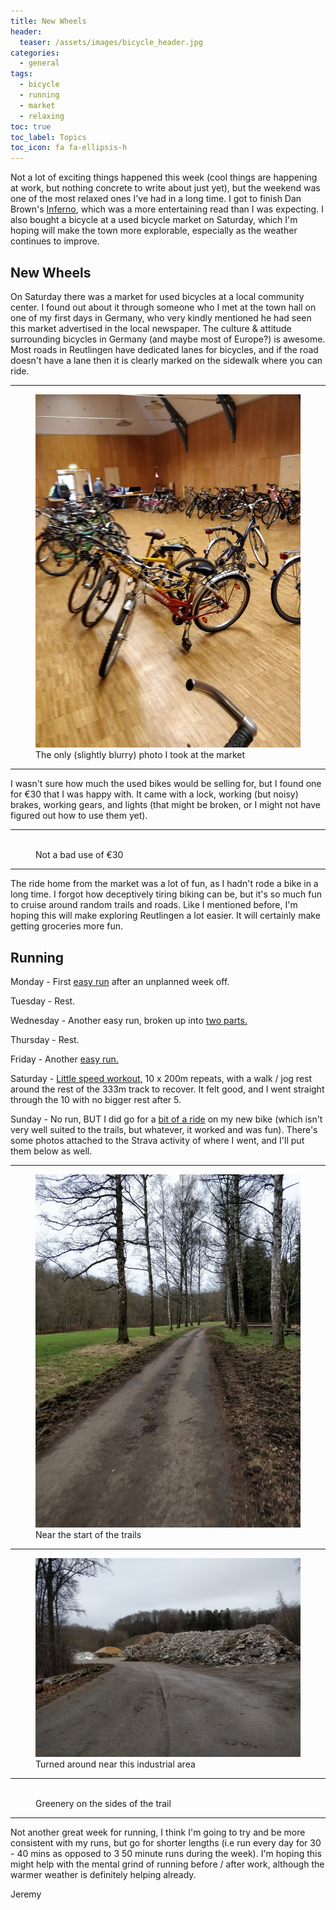 ```yaml
---
title: New Wheels
header:
  teaser: /assets/images/bicycle_header.jpg
categories:
  - general
tags:
  - bicycle
  - running
  - market
  - relaxing
toc: true
toc_label: Topics
toc_icon: fa fa-ellipsis-h
---
```


Not a lot of exciting things happened this week (cool things are happening at work, but nothing concrete to write about just yet), but the weekend was one of the most relaxed ones I've had in a long time. I got to finish Dan Brown's [Inferno](https://en.wikipedia.org/wiki/Inferno_(Brown_novel)), which was a more entertaining read than I was expecting. I also bought a bicycle at a used bicycle market on Saturday, which I'm hoping will make the town more explorable, especially as the weather continues to improve.

## New Wheels

On Saturday there was a market for used bicycles at a local community center. I found out about it through someone who I met at the town hall on one of my first days in Germany, who very kindly mentioned he had seen this market advertised in the local newspaper. The culture & attitude surrounding bicycles in Germany (and maybe most of Europe?) is awesome. Most roads in Reutlingen have dedicated lanes for bicycles, and if the road doesn't have a lane then it is clearly marked on the sidewalk where you can ride.

***

<figure class="align-center">
  <img src="/assets/images/bicycle_fair.jpg" alt="">
  <figcaption>The only (slightly blurry) photo I took at the market</figcaption>
</figure>

***

I wasn't sure how much the used bikes would be selling for, but I found one for €30 that I was happy with. It came with a lock, working (but noisy) brakes, working gears, and lights (that might be broken, or I might not have figured out how to use them yet).

***

<figure class="align-center">
  <img src="/assets/images/bicycle.jpg" alt="">
  <figcaption>Not a bad use of €30</figcaption>
</figure>

***

The ride home from the market was a lot of fun, as I hadn't rode a bike in a long time. I forgot how deceptively tiring biking can be, but it's so much fun to cruise around random trails and roads. Like I mentioned before, I'm hoping this will make exploring Reutlingen a lot easier. It will certainly make getting groceries more fun.

## Running

Monday - First [easy run](https://www.strava.com/activities/1438032218) after an unplanned week off.

Tuesday - Rest.

Wednesday - Another easy run, broken up into [two parts.](https://www.strava.com/activities/1441151130)

Thursday - Rest.

Friday - Another [easy run.](https://www.strava.com/activities/1444287516)

Saturday - [Little speed workout,](https://www.strava.com/activities/1446156987) 10 x 200m repeats, with a walk / jog rest around the rest of the 333m track to recover. It felt good, and I went straight through the 10 with no bigger rest after 5.

Sunday -  No run, BUT I did go for a [bit of a ride](https://www.strava.com/activities/1447959661) on my new bike (which isn't very well suited to the trails, but whatever, it worked and was fun). There's some photos attached to the Strava activity of where I went, and I'll put them below as well.

***

<figure class="align-center">
  <img src="/assets/images/bike_ride1.jpg" alt="">
  <figcaption>Near the start of the trails</figcaption>
</figure>

***

<figure class="align-center">
  <img src="/assets/images/bike_ride2.jpg" alt="">
  <figcaption>Turned around near this industrial area</figcaption>
</figure>

***

<figure class="align-center">
  <img src="/assets/images/bike_ride3.jpg" alt="">
  <figcaption>Greenery on the sides of the trail</figcaption>
</figure>

***

Not another great week for running, I think I'm going to try and be more consistent with my runs, but go for shorter lengths (i.e run every day for 30 - 40 mins as opposed to 3 50 minute runs during the week). I'm hoping this might help with the mental grind of running before / after work, although the warmer weather is definitely helping already.

Jeremy
